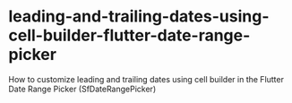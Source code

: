 # leading-and-trailing-dates-using-cell-builder-flutter-date-range-picker
How to customize leading and trailing dates using cell builder in the Flutter Date Range Picker (SfDateRangePicker)
